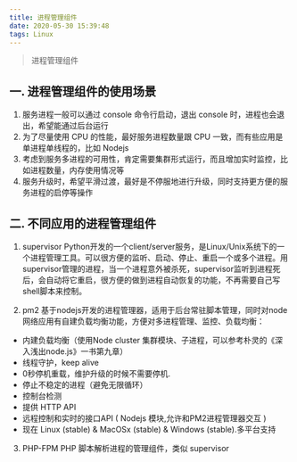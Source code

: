 ```yaml
---
title: 进程管理组件
date: 2020-05-30 15:39:48
tags: Linux
---
```


> 进程管理组件

<!-- more -->


## 一. 进程管理组件的使用场景

1. 服务进程一般可以通过 console 命令行启动，退出 console 时，进程也会退出，希望能通过后台运行
2. 为了尽量使用 CPU 的性能，最好服务进程数量跟 CPU 一致，而有些应用是单进程单线程的，比如 Nodejs
3. 考虑到服务多进程的可用性，肯定需要集群形式运行，而且增加实时监控，比如进程数量，内存使用情况等
4. 服务升级时，希望平滑过渡，最好是不停服地进行升级，同时支持更方便的服务进程的启停等操作


## 二. 不同应用的进程管理组件

1. supervisor
Python开发的一个client/server服务，是Linux/Unix系统下的一个进程管理工具。可以很方便的监听、启动、停止、重启一个或多个进程。用supervisor管理的进程，当一个进程意外被杀死，supervisor监听到进程死后，会自动将它重启，很方便的做到进程自动恢复的功能，不再需要自己写shell脚本来控制。

2. pm2
基于nodejs开发的进程管理器，适用于后台常驻脚本管理，同时对node网络应用有自建负载均衡功能，方便对多进程管理、监控、负载均衡：
- 内建负载均衡（使用Node cluster 集群模块、子进程，可以参考朴灵的《深入浅出node.js》一书第九章）
- 线程守护，keep alive
- 0秒停机重载，维护升级的时候不需要停机.
- 停止不稳定的进程（避免无限循环）
- 控制台检测
- 提供 HTTP API
- 远程控制和实时的接口API ( Nodejs 模块,允许和PM2进程管理器交互 )
- 现在 Linux (stable) & MacOSx (stable) & Windows (stable).多平台支持


3. PHP-FPM
PHP 脚本解析进程的管理组件，类似 supervisor

